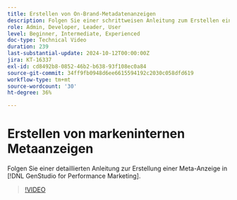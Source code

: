 ```yaml
---
title: Erstellen von On-Brand-Metadatenanzeigen
description: Folgen Sie einer schrittweisen Anleitung zum Erstellen einer Meta-Anzeige in  [!DNL GenStudio for Performance Marketing].
role: Admin, Developer, Leader, User
level: Beginner, Intermediate, Experienced
doc-type: Technical Video
duration: 239
last-substantial-update: 2024-10-12T00:00:00Z
jira: KT-16337
exl-id: cd8492b8-0852-46b2-b638-93f108ec0a84
source-git-commit: 34ff9fb0948d6ee6615594192c2030c058dfd619
workflow-type: tm+mt
source-wordcount: '30'
ht-degree: 36%

---
```


# Erstellen von markeninternen Metaanzeigen

Folgen Sie einer detaillierten Anleitung zur Erstellung einer Meta-Anzeige in [!DNL GenStudio for Performance Marketing].

>[!VIDEO](https://video.tv.adobe.com/v/3435057/?learn=on)
